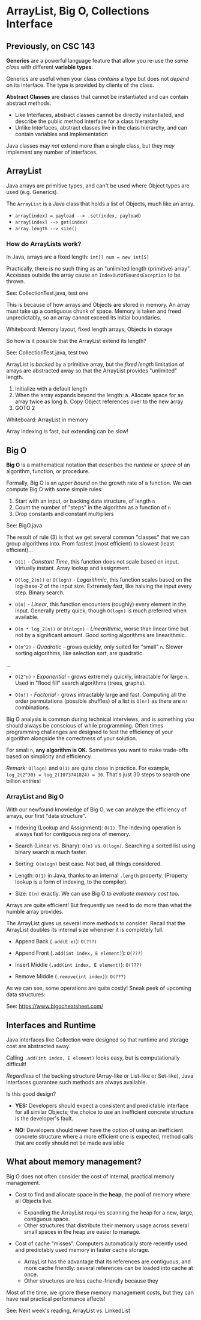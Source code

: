 # ArrayList, Big O, Collections Interface

## Previously, on CSC 143

**Generics** are a powerful language feature that allow you re-use the *same class* with different **variable types**.

Generics are useful when your class *contains* a type but does not *depend* on its interface.
The type is provided by clients of the class.

**Abstract Classes** are classes that cannot be instantiated and can contain abstract methods.
 - Like Interfaces, abstract classes cannot be directly instantiated, and describe the public method interface for a class hierarchy
 - Unlike Interfaces, abstract classes live in the class hierarchy, and can contain variables and implementation

Java classes may *not* extend more than a single class, but they *may* implement any number of interfaces.

## ArrayList

Java arrays are primitive types, and can't be used where Object types are used (e.g. Generics).

The `ArrayList` is a Java class that holds a list of Objects, much like an array.

 - `array[index] = payload --> .set(index, payload)`
 - `array[index] --> get(index)`
 - `array.length --> size()`

### How do ArrayLists work?

In Java, arrays are a fixed length: `int[] num = new int[5]`

Practically, there is no such thing as an "unlimited length (primitive) array".
Accesses outside the array cause an `IndexOutOfBoundsException` to be thrown.

See: CollectionTest.java, test one

This is because of how arrays and Objects are stored in memory. An array must take up a contiguous chunk of space.
Memory is taken and freed unpredictably, so an array cannot exceed its initial boundaries.

Whiteboard: Memory layout, fixed length arrays, Objects in storage

So how is it possible that the ArrayList extend its length?

See: CollectionTest.java, test two

ArrayList is *backed* by a primitive array, but the *fixed length* limitation of arrays are abstracted away
so that the ArrayList provides "unlimited" length.

 1. Initialize with a default length
 2. When the array expands beyond the length:
   a. Allocate space for an array twice as long
   b. Copy Object references over to the new array
 3. GOTO 2

Whiteboard: ArrayList in memory

Array indexing is fast, but extending can be slow!

## Big O

**Big O** is a mathematical notation that describes the *runtime* or *space* of an algorithm, function, or procedure.

Formally, Big O is an *upper bound* on the growth rate of a function.
We can compute Big O with some simple rules:

 1. Start with an input, or backing data structure, of length `n`
 2. Count the number of "steps" in the algorithm as a function of `n`
 3. Drop constants and constant multipliers

See: BigO.java

The result of rule (3) is that we get several common "classes" that we can group algorithms into. From fastest (most efficient) to slowest (least efficient)...

 - `O(1)` - *Constant Time*, this function does not scale based on input. Virtually instant. Array lookup and assignment.
 
 - `O(log_2(n))` or `O(logn)` - *Logarithmic*, this function scales based on the log-base-2 of the input size. Extremely fast, like halving the input every step. Binary search.

 - `O(n)` - *Linear*, this function encounters (roughly) every element in the input. Generally pretty quick, though `O(logn)` is much preferred when available.

 - `O(n * log_2(n))` or `O(nlogn)` - *Linearithmic*, worse than linear time but not by a significant amount. Good sorting algorithms are linearithmic.

 - `O(n^2)` - *Quadratic* - grows quickly, only suited for "small" `n`. Slower sorting algorithms, like selection sort, are quadratic.

...
 
 - `O(2^n)` - *Exponential* - grows extremely quickly, intractable for large `n`. Used in "flood fill" search algorithms (trees, graphs).
 
 - `O(n!)` - *Factorial* - grows intractably large and fast. Computing all the order permutations (possible shuffles) of a list is `O(n!)` as there are `n!` combinations.

Big O analysis is common during technical interviews, and is something you should always be conscious of while programming.
Often times programming challenges are designed to test the efficiency of your algorithm alongside the correctness of your solution.

For small `n`, **any algorithm is OK.** Sometimes you want to make trade-offs based on simplicity and efficiency.

*Remark:* `O(logn)` and `O(1)` are quite close in practice. For example, `log_2(2^30) = log_2(1073741824) = 30`. That's just 30 steps to search one billion entries!

### ArrayList and Big O

With our newfound knowledge of Big O, we can analyze the efficiency of arrays, our first "data structure".

 - Indexing (Lookup and Assignment): `O(1)`. The indexing operation is always fast for contiguous regions of memory.

 - Search (Linear vs. Binary): `O(n)` vs. `O(logn)`. Searching a sorted list using binary search is much faster.

 - Sorting: `O(nlogn)` best case. Not bad, all things considered.

 - Length: `O(1)` in Java, thanks to an internal `.length` property. (Property lookup is a form of indexing, to the compiler).

 - Size: `O(n)` exactly. We can use Big O to *evaluate memory cost* too.

Arrays are quite efficient! But frequently we need to do more than what the humble array provides.

The ArrayList gives us several more methods to consider.
Recall that the ArrayList doubles its internal size whenever it is completely full.

 - Append Back (`.add(E e)`): `O(???)`
 
 - Append Front (`.add(int index, E element)`): `O(???)`
 
 - Insert Middle (`.add(int index, E element)`): `O(???)`
 
 - Remove Middle (`.remove(int index)`): `O(???)`

As we can see, some operations are quite costly! Sneak peek of upcoming data structures:

See: https://www.bigocheatsheet.com/

## Interfaces and Runtime

Java interfaces like Collection were designed so that runtime and storage cost are abstracted away.

Calling `.add(int index, E element)` looks easy, but is computationally difficult!

*Regardless* of the backing structure (Array-like or List-like or Set-like), Java interfaces guarantee such methods are always available.

Is this good design?








 - **YES:** Developers should expect a consistent and predictable interface for all similar Objects; the choice to use an inefficient concrete structure is the developer's fault.

 - **NO:** Developers should never have the option of using an inefficient concrete structure where a more efficient one is expected, method calls that are costly should not be made available

## What about memory management?

Big O does not often consider the cost of internal, practical memory management.

 - Cost to find and allocate space in the **heap**, the pool of memory where all Objects live.
 
   - Expanding the ArrayList requires scanning the heap for a new, large, contiguous space.
   - Other structures that distribute their memory usage across several small spaces in the heap are easier to manage.

 - Cost of cache "misses". Computers automatically store recently used and predictably used memory in faster cache storage.
 
   - ArrayList has the advantage that its references are contiguous, and more cache friendly: several references can be loaded into cache at once.
   - Other structures are less cache-friendly because they 

Most of the time, we ignore these memory management costs, but they can have real practical performance affects!

See: Next week's reading, ArrayList vs. LinkedList


